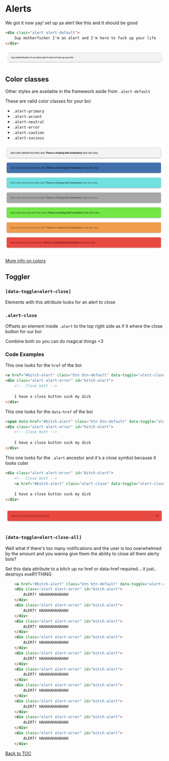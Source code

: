 # Alerts

We got it now yay! set up ya alert like this and it should be good

```html
<div class="alert alert-default">
	Sup motherfucker I'm an alert and I'm here to fuck up your life
</div>
```

![Alert](../../images/alert.png)


## Color classes

Other styles are available in the framework aside from `.alert-default`

These are valid color classes for your boi

*	`.alert-primary`
*	`.alert-accent`
*	`.alert-neutral`
*	`.alert-error`
*	`.alert-caution`
*	`.alert-success`

![Alert](../../images/alert-colors.png)

[More info on colors](../../sections/scaffolding/colors.md)

## Toggler

### **`[data-toggle=alert-close]`**

Elements with this attribute looks for an alert to close

### **`.alert-close`**

Offsets an element inside `.alert` to the top right side as if it where the close button for our boi

Combine both so you can do magical things <3


### Code Examples

This one looks for the `href` of the boi
```html
<a href="#bitch-alert" class="btn btn-default" data-toggle="alert-close">Close Alert</a>
<div class="alert alert-error" id="bitch-alert">
	<!-- Close butt -->

	I have a close button suck my dick
</div>
```



This one looks for the `data-href` of the boi
```html
<span data-href="#bitch-alert" class="btn btn-default" data-toggle="alert-close">Close Alert</span>
<div class="alert alert-error" id="bitch-alert">
	<!-- Close butt -->

	I have a close button suck my dick
</div>
```


This one looks for the `.alert` ancestor and it's a close symbol because it looks cuter
```html
<div class="alert alert-error" id="bitch-alert">
	<!-- Close butt -->
	<a href="#bitch-alert" class="alert-close" data-toggle="alert-close"><i class="symbol symbol-close"></i></a>

	I have a close button suck my dick
</div>
```



![Alert](../../images/alert-close.png)

### **`[data-toggle=alert-close-all]`**

Well what if there's too many notifications and the user is too overwhelmed by the amount and you wanna give them the ability to close all them alerty bois?

Set this data attribute to a bitch up no href or data-href required... it just.. destroys eveRYTHING

```html
	<a href="#bitch-alert" class="btn btn-default" data-toggle="alert-close-all">Clear Notifications... good lord this is too much</a>
	<div class="alert alert-error" id="bitch-alert">
		ALERT! HAHAHAHAHAHAH
	</div>
	<div class="alert alert-error" id="bitch-alert">
		ALERT! HAHAHAHAHAHAH
	</div>
	<div class="alert alert-error" id="bitch-alert">
		ALERT! HAHAHAHAHAHAH
	</div>
	<div class="alert alert-error" id="bitch-alert">
		ALERT! HAHAHAHAHAHAH
	</div>
	<div class="alert alert-error" id="bitch-alert">
		ALERT! HAHAHAHAHAHAH
	</div>
	<div class="alert alert-error" id="bitch-alert">
		ALERT! HAHAHAHAHAHAH
	</div>
	<div class="alert alert-error" id="bitch-alert">
		ALERT! HAHAHAHAHAHAH
	</div>
	<div class="alert alert-error" id="bitch-alert">
		ALERT! HAHAHAHAHAHAH
	</div>
	<div class="alert alert-error" id="bitch-alert">
		ALERT! HAHAHAHAHAHAH
	</div>
	<div class="alert alert-error" id="bitch-alert">
		ALERT! HAHAHAHAHAHAH
	</div>
```

[Back to TOC](../../../readme.md)